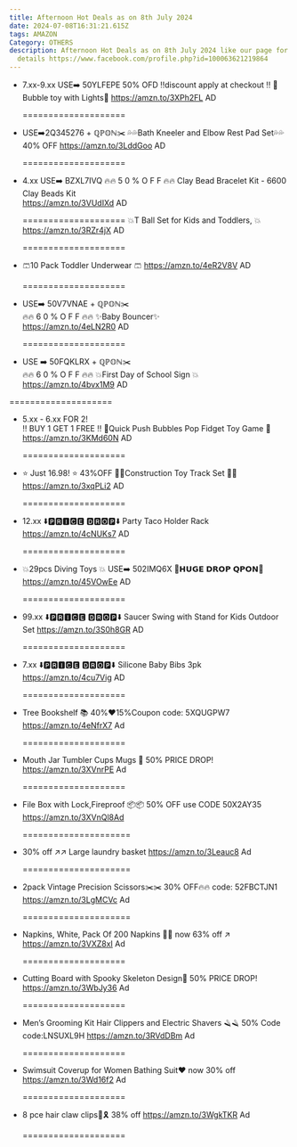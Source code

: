 ```yaml
---
title: Afternoon Hot Deals as on 8th July 2024
date: 2024-07-08T16:31:21.615Z
tags: AMAZON
Category: OTHERS
description: Afternoon Hot Deals as on 8th July 2024 like our page for more
  details https://www.facebook.com/profile.php?id=100063621219864
---
```

* 7.xx-9.xx
  USE➡️ 50YLFEPE
   50% OFD
  ‼️discount apply at checkout ‼️
  🔫Bubble toy with Lights🔫
  https://amzn.to/3XPh2FL
  AD

  \====================
* USE➡️2Q345276 + ℚℙ𝕆ℕ✂️
   💦💦Bath Kneeler and Elbow Rest Pad Set💦💦
  40% OFF
  https://amzn.to/3LddGoo
  AD

  \====================
* 4.xx
  USE➡️ BZXL7IVQ
  🔥🔥 5 0 % O F F 🔥🔥
  Clay Bead Bracelet Kit - 6600 Clay Beads Kit\
  https://amzn.to/3VUdIXd
  AD

  \====================
                                                                                                                                                                                                                                                                                                                             💥T Ball Set for Kids and
   Toddlers, 💥\
  https://amzn.to/3RZr4jX
  AD

  \====================
* 🩳10 Pack Toddler Underwear 🩳
  https://amzn.to/4eR2V8V
  AD

  \====================
* USE➡️ 50V7VNAE + ℚℙ𝕆ℕ✂️\
  🔥🔥 6 0 % O F F 🔥🔥
  ✨Baby Bouncer✨\
  https://amzn.to/4eLN2R0
  AD

  \====================
*   USE ➡️ 50FQKLRX + ℚℙ𝕆ℕ✂️\
     🔥🔥 6 0 % O F F 🔥🔥
  💥First Day of School Sign  💥\
  https://amzn.to/4bvx1M9
  AD

  \====================
* 5.xx - 6.xx FOR 2!\
  ‼ BUY 1 GET 1 FREE ‼ 
  🌟Quick Push Bubbles Pop Fidget Toy Game 🌟
  https://amzn.to/3KMd60N
  AD

  \====================
* ⭐ Just 16.98! ⭐
  43%OFF
  💛🧡Construction Toy Track Set 🧡💛
  https://amzn.to/3xqPLi2
  AD

  \====================
* 12.xx
  ⬇️🅿🆁🅸🅲🅴 🅳🆁🅾🅿⬇️
   Party Taco Holder Rack
  https://amzn.to/4cNUKs7
  AD

  \====================
* 💥29pcs Diving Toys 💥
  USE➡️ 502IMQ6X
  💸𝗛𝗨𝗚𝗘 𝗗𝗥𝗢𝗣 𝗤𝗣𝗢𝗡💸
  https://amzn.to/45VOwEe
  AD

  \====================
* 99.xx 
  ⬇️🅿🆁🅸🅲🅴 🅳🆁🅾🅿⬇️
  Saucer Swing with Stand for Kids Outdoor Set
  https://amzn.to/3S0h8GR
  AD

  \====================
* 7.xx 
  ⬇️🅿🆁🅸🅲🅴 🅳🆁🅾🅿⬇️
  Silicone Baby Bibs 3pk
  https://amzn.to/4cu7Vig
  AD

  \====================
* Tree Bookshelf 📚
  40%❤️15%Coupon
   code: 5XQUGPW7
  https://amzn.to/4eNfrX7 Ad

  \====================
* Mouth Jar Tumbler Cups Mugs 🍺
  50% PRICE DROP! 
  https://amzn.to/3XVnrPE Ad

  \====================
* File Box with Lock,Fireproof 📦📦
  50% OFF 
  use CODE 50X2AY35
  https://amzn.to/3XVnQl8Ad

  \=====================
* 30% off ↗️↗️
  Large laundry basket
  https://amzn.to/3Leauc8 Ad

  \=====================
* 2pack Vintage Precision Scissors✂️✂️
  30% OFF🔥🔥
  code: 52FBCTJN1 
  https://amzn.to/3LgMCVc Ad

  \=====================
* Napkins, White, Pack Of 200 Napkins 🧷🧷
  now 63% off ↗️
  https://amzn.to/3VXZ8xI Ad

  \====================
* Cutting Board with Spooky Skeleton Design🩻
  50% PRICE DROP!
  https://amzn.to/3WbJy36 Ad

  \====================
* Men’s Grooming Kit Hair Clippers and Electric Shavers 🪒🪒
  50% Code
  code:LNSUXL9H
  https://amzn.to/3RVdDBm Ad

  \====================
* Swimsuit Coverup for Women Bathing Suit❤️
  now 30% off 
  https://amzn.to/3Wd16f2 Ad

  \====================
* 8 pce hair claw clips🎀🎗️
  38% off
  https://amzn.to/3WgkTKR Ad

  \====================